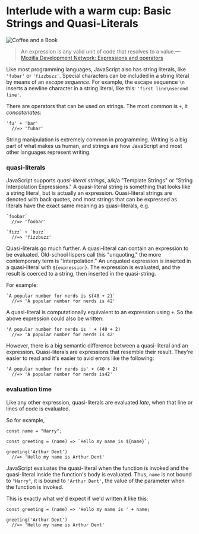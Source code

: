 # Interlude with a warm cup: Basic Strings and Quasi-Literals

![Coffee and a Book](images/coffee-and-a-book.jpg)

> An expression is any valid unit of code that resolves to a value.—[Mozilla Development Network: Expressions and operators](https://developer.mozilla.org/en-US/docs/Web/JavaScript/Guide/Expressions_and_Operators)

Like most programming languages, JavaScript also has string literals, like `'fubar'` or `'fizzbuzz'`. Special characters can be included in a string literal by means of an *escape sequence*. For example, the escape sequence `\n` inserts a newline character in a string literal, like this: `'first line\nsecond line'`.

There are operators that can be used on strings. The most common is `+`, it *concatenates*:

    'fu' + 'bar'
      //=> 'fubar'
      
String manipulation is extremely common in programming. Writing is a big part of what makes us human, and strings are how JavaScript and most other languages represent writing. 

### quasi-literals

JavaScript supports *quasi-literal strings*, a/k/a "Template Strings" or "String Interpolation Expressions." A quasi-literal string is something that looks like a string literal, but is actually an expression. Quasi-literal strings are denoted with back quotes, and most strings that can be expressed as literals have the exact same meaning as quasi-literals, e.g.

    `foobar`
      //=> 'foobar'
      
    `fizz` + `buzz`
      //=> 'fizzbuzz'

Quasi-literals go much further. A quasi-literal can contain an expression to be evaluated. Old-school lispers call this "unquoting," the more contemporary term is "interpolation." An unquoted expression is inserted in a quasi-literal with `${expression}`. The expression is evaluated, and the result is coerced to a string, then inserted in the quasi-string.

For example:

    `A popular number for nerds is ${40 + 2}`
      //=> 'A popular number for nerds is 42'

A quasi-literal is computationally equivalent to an expression using `+`. So the above expression could also be written:

    'A popular number for nerds is ' + (40 + 2)
      //=> 'A popular number for nerds is 42'
      
However, there is a big semantic difference between a quasi-literal and an expression. Quasi-literals are expressions that resemble their result. They're easier to read and it's easier to avid errors like the following:

    'A popular number for nerds is' + (40 + 2)
      //=> 'A popular number for nerds is42'
      
### evaluation time

Like any other expression, quasi-literals are evaluated *late*, when that line or lines of code is evaluated.

So for example, 

    const name = "Harry";
    
    const greeting = (name) => `Hello my name is ${name}`;
    
    greeting('Arthur Dent')
      //=> 'Hello my name is Arthur Dent'
      
JavaScript evaluates the quasi-literal when the function is invoked and the quasi-literal inside the function's body is evaluated. Thus, `name` is not bound to `"Harry"`, it is bound to `'Arthur Dent'`, the value of the parameter when the function is invoked.

This is exactly what we'd expect if we'd written it like this:
    
    const greeting = (name) => 'Hello my name is ' + name;
    
    greeting('Arthur Dent')
      //=> 'Hello my name is Arthur Dent'

